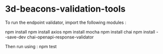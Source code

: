 # 3d-beacons-validation-tools
To run the endpoint validator, import the following modules :

npm install
npm install axios
npm install mocha
npm install chai
npm install --save-dev chai-openapi-response-validator

Then run using :
npm test
